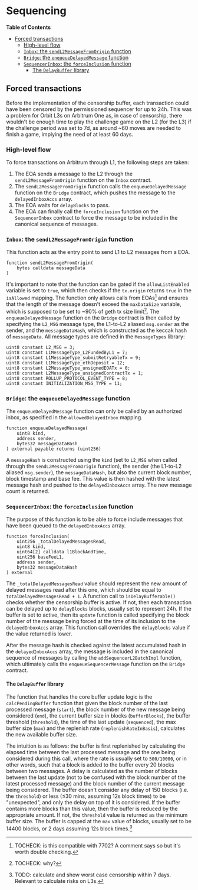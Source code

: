 # Sequencing

<!-- START doctoc generated TOC please keep comment here to allow auto update -->
<!-- DON'T EDIT THIS SECTION, INSTEAD RE-RUN doctoc TO UPDATE -->
**Table of Contents**

- [Forced transactions](#forced-transactions)
  - [High-level flow](#high-level-flow)
  - [`Inbox`: the `sendL2MessageFromOrigin` function](#inbox-the-sendl2messagefromorigin-function)
  - [`Bridge`: the `enqueueDelayedMessage` function](#bridge-the-enqueuedelayedmessage-function)
  - [`SequencerInbox`: the `forceInclusion` function](#sequencerinbox-the-forceinclusion-function)
    - [The `DelayBuffer` library](#the-delaybuffer-library)

<!-- END doctoc generated TOC please keep comment here to allow auto update -->

## Forced transactions

Before the implementation of the censorship buffer, each transaction could have been censored by the permissioned sequencer for up to 24h. This was a problem for Orbit L3s on Arbitrum One as, in case of censorship, there wouldn't be enough time to play the challenge game on the L2 (for the L3) if the challenge period was set to 7d, as around ~60 moves are needed to finish a game, implying the need of at least 60 days.

### High-level flow
To force transactions on Arbitrum through L1, the following steps are taken:
1. The EOA sends a message to the L2 through the `sendL2MessageFromOrigin` function on the `Inbox` contract.
2. The `sendL2MessageFromOrigin` function calls the `enqueueDelayedMessage` function on the `Bridge` contract, which pushes the message to the `delayedInboxAccs` array.
3. The EOA waits for `delayBlocks` to pass.
4. The EOA can finally call the `forceInclusion` function on the `SequencerInbox` contract to force the message to be included in the canonical sequence of messages.

### `Inbox`: the `sendL2MessageFromOrigin` function
This function acts as the entry point to send L1 to L2 messages from a EOA.

```solidity
function sendL2MessageFromOrigin(
    bytes calldata messageData
)
```

It's important to note that the function can be gated if the `allowListEnabled` variable is set to `true`, which then checks if the `tx.origin` returns `true` in the `isAllowed` mapping. The function only allows calls from EOAs[^1] and ensures that the length of the message doesn't exceed the `maxDataSize` variable, which is supposed to be set to ~90% of geth tx size limit[^2]. The `enqueueDelayedMessage` function on the `Bridge` contract is then called by specifying the `L2_MSG` message type, the L1-to-L2 aliased `msg.sender` as the sender, and the `messageDataHash`, which is constructed as the keccak hash of `messageData`. All message types are defined in the `MessageTypes` library:

```solidity
uint8 constant L2_MSG = 3;
uint8 constant L1MessageType_L2FundedByL1 = 7;
uint8 constant L1MessageType_submitRetryableTx = 9;
uint8 constant L1MessageType_ethDeposit = 12;
uint8 constant L2MessageType_unsignedEOATx = 0;
uint8 constant L2MessageType_unsignedContractTx = 1;
uint8 constant ROLLUP_PROTOCOL_EVENT_TYPE = 8;
uint8 constant INITIALIZATION_MSG_TYPE = 11;
```

### `Bridge`: the `enqueueDelayedMessage` function
The `enqueueDelayedMessage` function can only be called by an authorized inbox, as specified in the `allowedDelayedInbox` mapping. 

```solidity
function enqueueDelayedMessage(
    uint8 kind,
    address sender,
    bytes32 messageDataHash
) external payable returns (uint256)
```

A `messageHash` is constructed using the `kind` (set to `L2_MSG` when called through the `sendL2MessageFromOrigin` function), the sender (the L1-to-L2 aliased `msg.sender`), the `messageDataHash`, but also the current block number, block timestamp and base fee. This value is then hashed with the latest message hash and pushed to the `delayedInboxAccs` array. The new message count is returned.

### `SequencerInbox`: the `forceInclusion` function
The purpose of this function is to be able to force include messages that have been queued to the `delayedInboxAccs` array.

```solidity
function forceInclusion(
    uint256 _totalDelayedMessagesRead,
    uint8 kind,
    uint64[2] calldata l1BlockAndTime,
    uint256 baseFeeL1,
    address sender,
    bytes32 messageDataHash
) external
```

The `_totalDelayedMessagesRead` value should represent the new amount of delayed messages read after this one, which should be equal to `totalDelayedMessagesRead + 1`. A function call to `isDelayBufferable()` checks whether the censorship buffer is active. If not, then each transaction can be delayed up to `delayBlocks` blocks, usually set to represent 24h. If the buffer is set to active, then its `update` function is called specifying the block number of the message being forced at the time of its inclusion to the `delayedInboxAccs` array. This function call overrides the `delayBlocks` value if the value returned is lower.

After the message hash is checked against the latest accumulated hash in the `delayedInboxAccs` array, the message is included in the canonical sequence of messages by calling the `addSequencerL2BatchImpl` function, which ultimately calls the `enqueueSequencerMessage` function on the `Bridge` contract.

#### The `DelayBuffer` library
 The function that handles the core buffer update logic is the `calcPendingBuffer` function that given the block number of the last processed message (`start`), the block number of the new message being considered (`end`), the current buffer size in blocks (`bufferBlocks`), the buffer threshold (`threshold`), the  time of the last update (`sequenced`), the max buffer size (`max`) and the replenish rate (`replenishRateInBasis`), calculates the new available buffer size.

The intuition is as follows: the buffer is first replenished by calculating the elapsed time between the last processed message and the one being considered during this call, where the rate is usually set to `500/10000`, or in other words, such that a block is added to the buffer every 20 blocks between two messages. A delay is calculated as the number of blocks between the last update (not to be confused with the block number of the latest processed message) and the block number of the current message being considered. The buffer doesn't consider any delay of 150 blocks (i.e. the `threshold`) or less (≤30 mins, assuming 12s block times) to be "unexpected", and only the delay on top of it is considered. If the buffer contains more blocks than this value, then the buffer is reduced by the appropriate amount. If not, the `threshold` value is returned as the minimum buffer size. The buffer is capped at the `max` value of blocks, usually set to be 14400 blocks, or 2 days assuming 12s block times.[^3]

[^1]: TOCHECK: is this compatible with 7702? A comment says so but it's worth double checking.
[^2]: TOCHECK: why?
[^3]: TODO: calculate and show worst case censorship within 7 days. Relevant to calculate risks on L3s.
